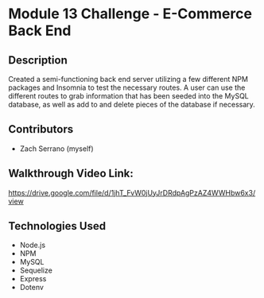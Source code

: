 # Module 13 Challenge - E-Commerce Back End

## Description
Created a semi-functioning back end server utilizing a few different NPM packages and Insomnia to test the necessary routes.  A user can use the different routes to grab information that has been seeded into the MySQL database, as well as add to and delete pieces of the database if necessary.

## Contributors
- Zach Serrano (myself)

## Walkthrough Video Link:
https://drive.google.com/file/d/1jhT_FvW0jUyJrDRdpAgPzAZ4WWHbw6x3/view

## Technologies Used
- Node.js
- NPM
- MySQL
- Sequelize
- Express
- Dotenv

